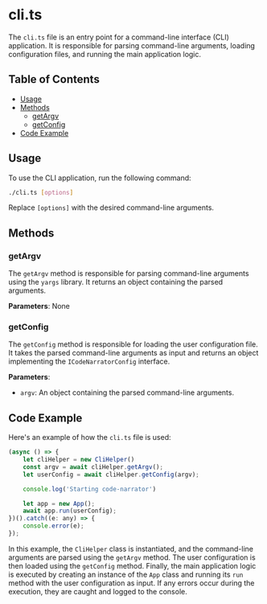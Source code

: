 # cli.ts

The `cli.ts` file is an entry point for a command-line interface (CLI) application. It is responsible for parsing command-line arguments, loading configuration files, and running the main application logic.

## Table of Contents

- [Usage](#usage)
- [Methods](#methods)
  - [getArgv](#getargv)
  - [getConfig](#getconfig)
- [Code Example](#code-example)

## Usage

To use the CLI application, run the following command:

```bash
./cli.ts [options]
```

Replace `[options]` with the desired command-line arguments.

## Methods

### getArgv

The `getArgv` method is responsible for parsing command-line arguments using the `yargs` library. It returns an object containing the parsed arguments.

**Parameters**: None

### getConfig

The `getConfig` method is responsible for loading the user configuration file. It takes the parsed command-line arguments as input and returns an object implementing the `ICodeNarratorConfig` interface.

**Parameters**:

- `argv`: An object containing the parsed command-line arguments.

## Code Example

Here's an example of how the `cli.ts` file is used:

```javascript
(async () => {
    let cliHelper = new CliHelper()
    const argv = await cliHelper.getArgv();
    let userConfig = await cliHelper.getConfig(argv);

    console.log('Starting code-narrator')

    let app = new App();
    await app.run(userConfig);
})().catch((e: any) => {
    console.error(e);
});
```

In this example, the `CliHelper` class is instantiated, and the command-line arguments are parsed using the `getArgv` method. The user configuration is then loaded using the `getConfig` method. Finally, the main application logic is executed by creating an instance of the `App` class and running its `run` method with the user configuration as input. If any errors occur during the execution, they are caught and logged to the console.